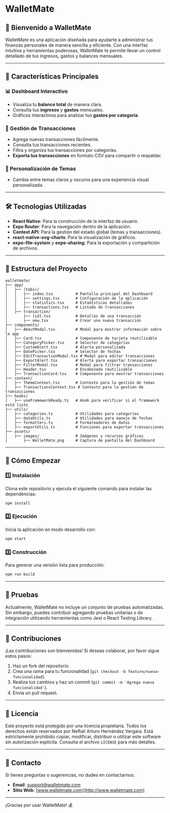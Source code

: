 # WalletMate

## 🌟 Bienvenido a WalletMate

WalletMate es una aplicación diseñada para ayudarte a administrar tus finanzas personales de manera sencilla y eficiente. Con una interfaz intuitiva y herramientas poderosas, WalletMate te permite llevar un control detallado de tus ingresos, gastos y balances mensuales.

---

## 🚀 Características Principales

### 📊 Dashboard Interactivo
- Visualiza tu **balance total** de manera clara.
- Consulta tus **ingresos** y **gastos** mensuales.
- Gráficos interactivos para analizar tus **gastos por categoría**.

### 📝 Gestión de Transacciones
- Agrega nuevas transacciones fácilmente.
- Consulta tus transacciones recientes.
- Filtra y organiza tus transacciones por categorías.
- **Exporta tus transacciones** en formato CSV para compartir o respaldar.

### 🎨 Personalización de Temas
- Cambia entre temas claros y oscuros para una experiencia visual personalizada.

---

## 🛠️ Tecnologías Utilizadas

- **React Native**: Para la construcción de la interfaz de usuario.
- **Expo Router**: Para la navegación dentro de la aplicación.
- **Context API**: Para la gestión del estado global (temas y transacciones).
- **react-native-svg-charts**: Para la visualización de gráficos.
- **expo-file-system** y **expo-sharing**: Para la exportación y compartición de archivos.

---

## 📂 Estructura del Proyecto

```
walletmate/
├── app/
│   ├── (tabs)/
│   │   ├── index.tsx          # Pantalla principal del Dashboard
│   │   ├── settings.tsx       # Configuración de la aplicación
│   │   ├── statistics.tsx     # Estadísticas detalladas
│   │   ├── transactions.tsx   # Listado de transacciones
│   ├── transaction/
│       ├── [id].tsx           # Detalles de una transacción
│       ├── new.tsx            # Crear una nueva transacción
├── components/
│   ├── AboutModal.tsx         # Modal para mostrar información sobre la app
│   ├── Card.tsx               # Componente de tarjeta reutilizable
│   ├── CategoryPicker.tsx     # Selector de categorías
│   ├── CustomAlert.tsx        # Alerta personalizada
│   ├── DatePicker.tsx         # Selector de fechas
│   ├── EditTransactionModal.tsx # Modal para editar transacciones
│   ├── ExportAlert.tsx        # Alerta para exportar transacciones
│   ├── FilterModal.tsx        # Modal para filtrar transacciones
│   ├── Header.tsx             # Encabezado reutilizable
│   ├── TransactionCard.tsx    # Componente para mostrar transacciones
├── context/
│   ├── ThemeContext.tsx       # Contexto para la gestión de temas
│   ├── TransactionsContext.tsx # Contexto para la gestión de transacciones
├── hooks/
│   ├── useFrameworkReady.ts   # Hook para verificar si el framework está listo
├── utils/
│   ├── categories.ts          # Utilidades para categorías
│   ├── dateUtils.ts           # Utilidades para manejo de fechas
│   ├── formatters.ts          # Formateadores de datos
│   ├── exportUtils.ts         # Funciones para exportar transacciones
├── assets/
│   ├── images/                # Imágenes y recursos gráficos
│       ├── WalletMate.png     # Captura de pantalla del Dashboard
```

---

## 📖 Cómo Empezar

### 1️⃣ Instalación
Clona este repositorio y ejecuta el siguiente comando para instalar las dependencias:
```bash
npm install
```

### 2️⃣ Ejecución
Inicia la aplicación en modo desarrollo con:
```bash
npm start
```

### 3️⃣ Construcción
Para generar una versión lista para producción:
```bash
npm run build
```

---

## 🧪 Pruebas

Actualmente, WalletMate no incluye un conjunto de pruebas automatizadas. Sin embargo, puedes contribuir agregando pruebas unitarias o de integración utilizando herramientas como Jest o React Testing Library.

---

## 🤝 Contribuciones
¡Las contribuciones son bienvenidas! Si deseas colaborar, por favor sigue estos pasos:
1. Haz un fork del repositorio.
2. Crea una rama para tu funcionalidad (`git checkout -b feature/nueva-funcionalidad`).
3. Realiza tus cambios y haz un commit (`git commit -m 'Agrega nueva funcionalidad'`).
4. Envía un pull request.

---

## 📜 Licencia
Este proyecto está protegido por una licencia propietaria. Todos los derechos están reservados por Neftali Arturo Hernández Vergara. Está estrictamente prohibido copiar, modificar, distribuir o utilizar este software sin autorización explícita. Consulta el archivo `LICENSE` para más detalles.

---

## 📧 Contacto
Si tienes preguntas o sugerencias, no dudes en contactarnos:
- **Email**: support@walletmate.com
- **Sitio Web**: [www.walletmate.com](http://www.walletmate.com)

---

¡Gracias por usar WalletMate! 💰

